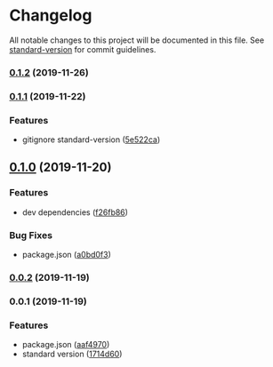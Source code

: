 # Changelog

All notable changes to this project will be documented in this file. See [standard-version](https://github.com/conventional-changelog/standard-version) for commit guidelines.

### [0.1.2](https://github.com/AlfieriChou/generator-marmot/compare/v0.1.1...v0.1.2) (2019-11-26)

### [0.1.1](https://github.com/AlfieriChou/generator-marmot/compare/v0.1.0...v0.1.1) (2019-11-22)


### Features

* gitignore standard-version ([5e522ca](https://github.com/AlfieriChou/generator-marmot/commit/5e522ca79eecd7f028e59a1aec18c7136207b8de))

## [0.1.0](https://github.com/AlfieriChou/generator-marmot/compare/v0.0.2...v0.1.0) (2019-11-20)


### Features

* dev dependencies ([f26fb86](https://github.com/AlfieriChou/generator-marmot/commit/f26fb860187469e0da697aa8c9073471495a49f6))


### Bug Fixes

* package.json ([a0bd0f3](https://github.com/AlfieriChou/generator-marmot/commit/a0bd0f3111c8124bbb406ceef7347993a275fbbe))

### [0.0.2](https://github.com/AlfieriChou/generator-marmot/compare/v0.0.1...v0.0.2) (2019-11-19)

### 0.0.1 (2019-11-19)


### Features

* package.json ([aaf4970](https://github.com/AlfieriChou/generator-marmot/commit/aaf4970149f825f75e6a824ad7aa32599fa465a3))
* standard version ([1714d60](https://github.com/AlfieriChou/generator-marmot/commit/1714d60096423bb6da9460a8719e083c90a57372))
